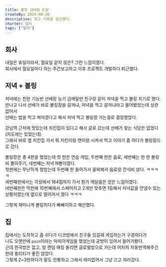 ```yaml
---
title: 볼링 164점 도달
createBy: 2024-09-30
description: 최고 기록을 갱신했다.
charter: 일지
tags: ["일지"]
---
```


## 회사

내일은 휴일이라서, 월요일 같지 않은? 그런 느낌이였다.  
회사에서 월요일마다 하는 주간보고하고 이후 프로젝트 개발하다 퇴근했다.

## 저녁 + 볼링

저녁에는 친한 기능반 선배랑 능기 금메달딴 친구랑 같이 저녁을 먹고 볼링 치기로 했다.  
만나고 나서 선배가 바로 볼링장을 갈꺼냐, 저녁을 먹고 갈꺼냐라고 물어봤었는데 상관없어서  
선배는 밥을 먹고 쳐야겠다고 해서 저녁 먹고 볼링장 가는걸로 결정했었다.

강남역 근처에 맛있는데 치킨집이 있다고 해서 글로 갔는데 선배가 찾는 식당은 없었다(지도에는 있었는데)  
그래서 바로 옆 치킨집 가서 뭐 치킨이랑 면이랑 시켜서 먹고 이야기 좀 하다가 볼링장으로 갔다.

볼링장은 총 4판을 했었는데 첫 판은 연습 게임, 두번째 판은 음료, 세번째는 한 판 볼링비 몰아주기, 네번째는 저녁 N빵이였다.  
첫판에는 무난하게 쳤었는데 두번째 판 들어가서 꼴찌해서 음료랑 간식비 냈다. ㅋㅋㅋㅋ  
세번쨰판에서는 각성에서 164점까지 가서 뭔가 깨달음은 얻은 느낌이였다.  
네번쨰판은 막판에 10번째에서 스페어치고 2개만 맞추면 1등해서 저녁값을 안낼수 있는 상황이였는데 옆으로 떨어져서 졌다 ㅋㅋㅋ

그렇게 재미나게 볼링치다가 빠빠이하고 해산했다.

## 집

집에서는 도착하고 좀 쉬다가 디코방에서 친구들 있길래 게임하는거 구경하다가  
나도 오랜만에 `pain`이라는 마피아게임을 했었는데 공방이 있어서 들어가봤다.  
근데 한국방은 없고, 방 랜덤 매칭 돌리면 글로벌방으로 가는데 어차피 자동번역해주긴한데 퀼리티가 좋진 않았다.  
그렇게 2~3판하다가 말도 안통하고 그래서 재미없어서 그냥 끄고 자러갔다.
